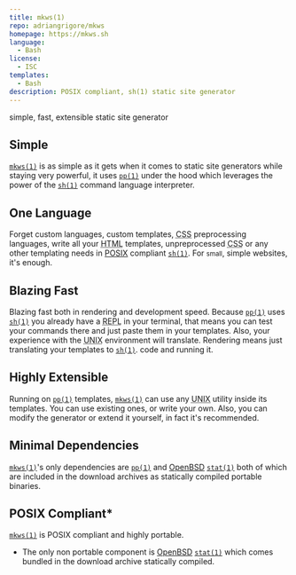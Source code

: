 ```yaml
---
title: mkws(1)
repo: adriangrigore/mkws
homepage: https://mkws.sh
language:
  - Bash
license:
  - ISC
templates:
  - Bash
description: POSIX compliant, sh(1) static site generator
---
```


simple, fast, extensible static site generator

## Simple

[`mkws(1)`](https://mkws.sh) is as simple as it gets when it comes to
static site generators
while staying very powerful, it uses [`pp(1)`](https://mkws.sh/pp.html)
under the hood which leverages the power of the
[`sh(1)`](https://pubs.opengroup.org/onlinepubs/9699919799/utilities/sh.html)
command language interpreter.

## One Language

Forget custom languages, custom templates,
<abbr title="Cascading Style Sheet">CSS</abbr>
preprocessing languages, write all your 
<abbr title="HyperText Markup Language">HTML</abbr> 
templates, unpreprocessed
<abbr title="Cascading Style Sheet">CSS</abbr> or any other templating
needs in [POSIX](https://pubs.opengroup.org/onlinepubs/9699919799)
compliant
[`sh(1)`](https://pubs.opengroup.org/onlinepubs/9699919799/utilities/sh.html).
For <small>small</small>, simple websites, it's enough.

## Blazing Fast

Blazing fast both in rendering and development speed. Because
[`pp(1)`](https://mkws.sh/pp.html) uses
[`sh(1)`](https://pubs.opengroup.org/onlinepubs/9699919799/utilities/sh.html)
you already have a
<abbr title="Read Eval Print Loop">REPL</abbr>
in your terminal, that means you can
test your commands there and just paste them in your templates. Also,
your experience with the
<abbr title="Uniplexed Information and Computing Service">UNIX</abbr>
environment will translate. Rendering
means just translating your templates to
[`sh(1)`](https://pubs.opengroup.org/onlinepubs/9699919799/utilities/sh.html).
code and running it.

## Highly Extensible

Running on
[`pp(1)`](https://mkws.sh/pp.html) templates,
[`mkws(1)`](https://mkws.sh) can use any
<abbr title="Uniplexed Information and Computing Service">UNIX</abbr>
utility inside its templates. You can use existing ones, or write your
own. Also, you can modify the generator or extend it yourself, in fact
it's recommended.

## Minimal Dependencies

[`mkws(1)`](https://mkws.sh)'s only dependencies are
[`pp(1)`](https://mkws.sh/pp.html)
and 
[OpenBSD](https://openbsd.org/)
[`stat(1)`](https://man.openbsd.org/stat.1)
both of which are included in the download archives as statically
compiled portable binaries.

## POSIX Compliant*

 [`mkws(1)`](https://mkws.sh) is POSIX compliant and highly portable.

* The only non portable component is [OpenBSD](https://openbsd.org/)
[`stat(1)`](https://man.openbsd.org/stat.1) which comes bundled
in the download archive statically compiled.